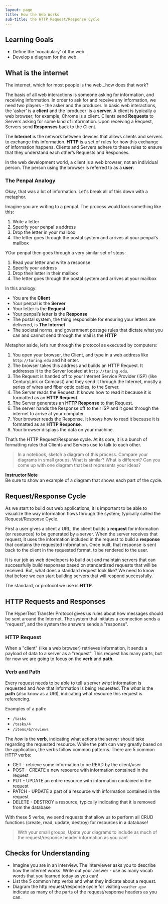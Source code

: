 ```yaml
---
layout: page
title: How the Web Works
sub-title: the HTTP Request/Response Cycle
---
```


## Learning Goals
* Define the 'vocabulary' of the web.
* Develop a diagram for the web.

## What is the internet

The internet, which for most people is the web…how does that work?

The basis of all web interactions is someone asking for information, and receiving information. In order to ask for and receive any information, we need two players - the asker and the producer. In basic web interactions, the ‘asker’ is a **client** and the ‘producer’ is a **server**. A client is typically a web browser; for example, Chrome is a client. Clients send **Requests** to Servers asking for some kind of information. Upon receiving a Request, Servers send **Responses** back to the Client.

The **Internet** is the network between devices that allows clients and servers to exchange this information. **HTTP** is a set of rules for how this exchange of information happens. Clients and Servers adhere to these rules to ensure that they understand each other’s Requests and Responses.

In the web development world, a client is a web browser, not an individual person. The person using the browser is referred to as a **user**.

### The Penpal Analogy
Okay, that was a lot of information.  Let's break all of this down with a metaphor.

Imagine you are writing to a penpal.  The process would look something like this:

1. Write a letter
2. Specify your penpal's address
3. Drop the letter in your mailbox
4. The letter goes through the postal system and arrives at your penpal's mailbox

YOur penpal then goes through a very similar set of steps:

1. Read your letter and write a response
2. Specify your address
3. Drop their letter in their mailbox
4. The letter goes through the postal system and arrives at your mailbox

In this analogy:

* You are the **Client**
* Your penpal is the **Server**
* Your letter is the **Request**
* Your penpal’s letter is the **Response**
* The postal system, the thing responsible for ensuring your letters are delivered, is **The Internet**
* The societal norms, and government postage rules that dictate what you can and cannot send through the mail is the **HTTP**

Metaphor aside, let’s run through the protocol as executed by computers:
1. You open your browser, the Client, and type in a web address like `http://turing.edu` and hit enter.
2. The browser takes this address and builds an HTTP Request. It addresses it to the Server located at `http://turing.edu`.
3. The Request is handed off to your Internet Service Provider (ISP) (like CenturyLink or Comcast) and they send it through the Internet, mostly a series of wires and fiber optic cables, to the Server.
4. The Server reads the Request. It knows how to read it because it is formatted as an **HTTP Request**.
5. The Server generates an **HTTP Response** to that Request.
6. The server hands the Response off to their ISP and it goes through the internet to arrive at your computer.
7. Your browser reads the Response. It knows how to read it because it is formatted as an **HTTP Response**.
8. Your browser displays the data on your machine.

That’s the HTTP Request/Response cycle. At its core, it is a bunch of formatting rules that Clients and Servers use to talk to each other.

> In a notebook, sketch a diagram of this process.
> Compare your diagrams in small groups.  What is similar? What is different?  Can you come up with one diagram that best represents your ideas?

<aside class="instructor-notes">
    <p><strong>Instructor Note</strong><br>Be sure to show an example of a diagram that shows each part of the cycle.</p>
</aside>

## Request/Response Cycle
As we start to build out web applications, it is important to be able to visualize the way information flows through the system; typically called the Request/Response Cycle.

First a user gives a client a URL, the client builds a **request** for information (or resources) to be generated by a server.  When the server receives that request, it uses the information included in the request to build a **response** that contains the requested information. Once built, that response is sent back to the client in the requested format, to be rendered to the user.

It is our job as web developers to build out and maintain servers that can successfully build responses based on standardized requests that will be received.  But, what does a standard request look like?  We need to know that before we can start building servers that will respond successfully.

The standard, or protocol we use is **HTTP**.

## HTTP Requests and Responses

The HyperText Transfer Protocol gives us rules about how messages should be sent around the Internet. The system that initiates a connection sends a "request", and the system the answers sends a "response".

### HTTP Request

When a "client" (like a web browser) retrieves information, it sends a payload of data to a server as a "request". This request has many parts, but for now we are going to focus on the **verb** and **path**.

### Verb and Path

Every request needs to be able to tell a server *what* information is requested and *how* that information is being requested.  The *what* is the **path** (also know as a URI), indicating what resource this request is referencing.

Examples of a path:

* `/tasks`
* `/tasks/4`
* `/items/6/reviews`

The *how* is the **verb**, indicating what actions the server should take regarding the requested resource.  While the path can vary greatly based on the application, the verbs follow common patterns.  There are 5 common HTTP verbs:

- GET - retrieve some information to be READ by the client/user
- POST - CREATE a new resource with information contained in the request
- PUT - UPDATE an entire resource with information contained in the request
- PATCH - UPDATE a part of a resource with information contained in the request
- DELETE - DESTROY a resource, typically indicating that it is removed from the database

With these 5 verbs, we send requests that allow us to perform all CRUD functions (create, read, update, destroy) for resources in a database!

> With your small groups,
> Upate your diagrams to include as much of the request/response header information as you can!


## Checks for Understanding
* Imagine you are in an interview.  The interviewer asks you to describe how the internet works.  Write out your answer - use as many vocab words that you learned today as you can!
* List the 5 common http verbs and what they indicate about a request.
* Diagram the http request/response cycle for visiting `weather.gov` indicate as many of the parts of the request/response headers as you can.